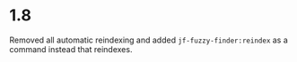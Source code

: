 # 1.8

Removed all automatic reindexing and added `jf-fuzzy-finder:reindex` as a command instead that reindexes.

